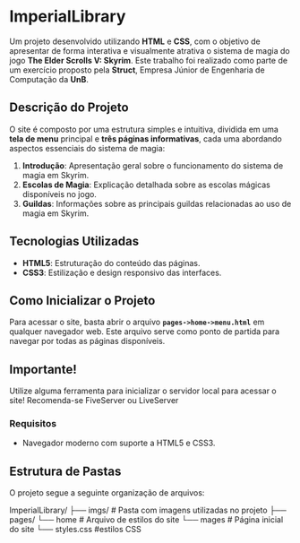 # ImperialLibrary

Um projeto desenvolvido utilizando **HTML** e **CSS**, com o objetivo de apresentar de forma interativa e visualmente atrativa o sistema de magia do jogo **The Elder Scrolls V: Skyrim**. Este trabalho foi realizado como parte de um exercício proposto pela **Struct**, Empresa Júnior de Engenharia de Computação da **UnB**.

## Descrição do Projeto

O site é composto por uma estrutura simples e intuitiva, dividida em uma **tela de menu** principal e **três páginas informativas**, cada uma abordando aspectos essenciais do sistema de magia:

1. **Introdução**: Apresentação geral sobre o funcionamento do sistema de magia em Skyrim.
2. **Escolas de Magia**: Explicação detalhada sobre as escolas mágicas disponíveis no jogo.
3. **Guildas**: Informações sobre as principais guildas relacionadas ao uso de magia em Skyrim.

## Tecnologias Utilizadas

- **HTML5**: Estruturação do conteúdo das páginas.
- **CSS3**: Estilização e design responsivo das interfaces.

## Como Inicializar o Projeto

Para acessar o site, basta abrir o arquivo **`pages->home->menu.html`** em qualquer navegador web. Este arquivo serve como ponto de partida para navegar por todas as páginas disponíveis.

## Importante!
Utilize alguma ferramenta para inicializar o servidor local para acessar o site! Recomenda-se FiveServer ou LiveServer

### Requisitos

- Navegador moderno com suporte a HTML5 e CSS3.

## Estrutura de Pastas

O projeto segue a seguinte organização de arquivos:

ImperialLibrary/
├── imgs/                   # Pasta com imagens utilizadas no projeto
├── pages/
   └── home                 # Arquivo de estilos do site
   └── mages                # Página inicial do site
   └── styles.css             #estilos CSS
